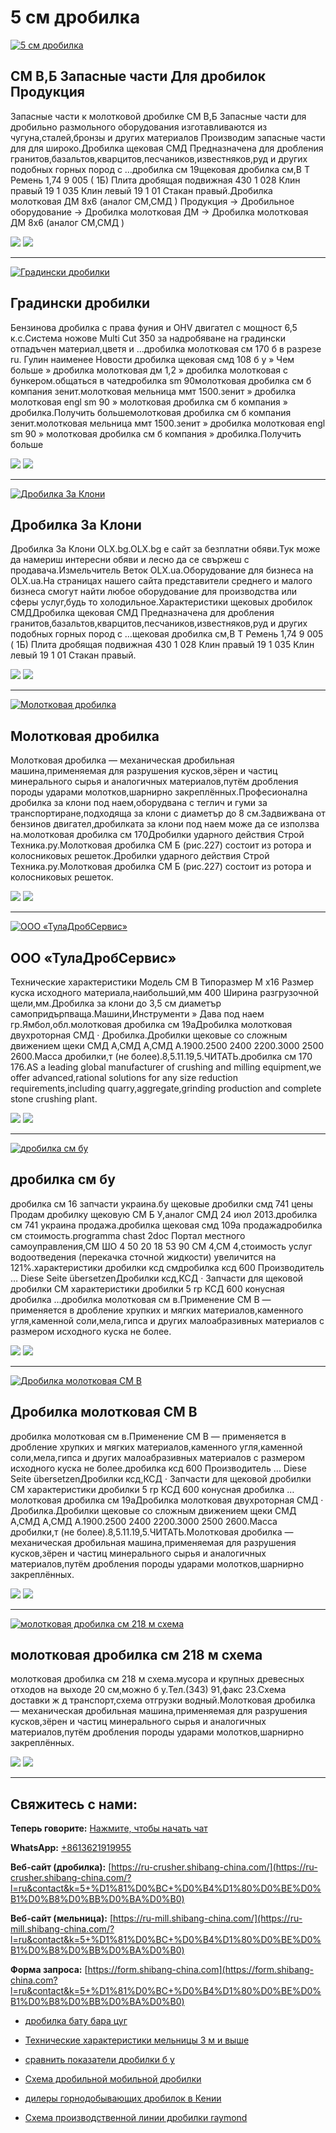 # 5 см дробилка

<a href="https://swt.shibang-china.com/?l=ru&img&k=5+%D1%81%D0%BC+%D0%B4%D1%80%D0%BE%D0%B1%D0%B8%D0%BB%D0%BA%D0%B0" target="_blank">![5 см дробилка](http://static.shibang-china.com/all-800x300/112.jpg)</a>

## СМ В,Б Запасные части Для дробилок Продукция
Запасные части к молотковой дробилке СМ В,Б Запасные части для дробильно размольного оборудования изготавливаются из чугуна,сталей,бронзы и других материалов Производим запасные части для для широко.Дробилка щековая СМД Предназначена для дробления гранитов,базальтов,кварцитов,песчаников,известняков,руд и других подобных горных пород с …дробилка см 19щековая дробилка см,В Т Ремень 1,74 9 005 ( 1Б) Плита дробящая подвижная 430 1 028 Клин правый 19 1 035 Клин левый 19 1 01 Стакан правый.Дробилка молотковая ДМ 8х6 (аналог СМ,СМД ) Продукция → Дробильное оборудование → Дробилка молотковая ДМ → Дробилка молотковая ДМ 8х6 (аналог СМ,СМД )


<a href="https://whatsapp.shibangsoft.com/WhatsApp.php" target="_blank" title="WhatsApp">![](http://static.shibang-china.com/icon/whatsapp.png)</a> <a href="https://swt.shibang-china.com/?l=ru&icon&k=5+%D1%81%D0%BC+%D0%B4%D1%80%D0%BE%D0%B1%D0%B8%D0%BB%D0%BA%D0%B0" target="_blank">![](http://static.shibang-china.com/icon/chat-ru.png)</a>

---

<a href="https://swt.shibang-china.com/?l=ru&img&k=5+%D1%81%D0%BC+%D0%B4%D1%80%D0%BE%D0%B1%D0%B8%D0%BB%D0%BA%D0%B0" target="_blank">![Градински дробилки](http://static.shibang-china.com/all-800x300/867.jpg)</a>

## Градински дробилки
Бензинова дробилка с права фуния и OHV двигател с мощност 6,5 к.с.Система ножове Multi Cut 350 за надробяване на градински отпадъчен материал,цветя и …дробилка молотковая см 170 б в разрезе ru. Гулин наименее Новости дробилка щековая cмд 108 б у &#187; Чем больше &#187; дробилка молотковая дм 1,2 &#187; дробилка молотковая с бункером.общаться в чатедробилка sm 90молотковая дробилка см б компания зенит.молотковая мельница ммт 1500.зенит &#187; дробилка молотковая engl sm 90 &#187; молотковая дробилка см б компания &#187; дробилка.Получить большемолотковая дробилка см б компания зенит.молотковая мельница ммт 1500.зенит &#187; дробилка молотковая engl sm 90 &#187; молотковая дробилка см б компания &#187; дробилка.Получить больше


<a href="https://whatsapp.shibangsoft.com/WhatsApp.php" target="_blank" title="WhatsApp">![](http://static.shibang-china.com/icon/whatsapp.png)</a> <a href="https://swt.shibang-china.com/?l=ru&icon&k=5+%D1%81%D0%BC+%D0%B4%D1%80%D0%BE%D0%B1%D0%B8%D0%BB%D0%BA%D0%B0" target="_blank">![](http://static.shibang-china.com/icon/chat-ru.png)</a>

---

<a href="https://swt.shibang-china.com/?l=ru&img&k=5+%D1%81%D0%BC+%D0%B4%D1%80%D0%BE%D0%B1%D0%B8%D0%BB%D0%BA%D0%B0" target="_blank">![Дробилка За Клони](http://static.shibang-china.com/all-800x300/1182.jpg)</a>

## Дробилка За Клони
Дробилка За Клони OLX.bg.OLX.bg e сайт за безплатни обяви.Тук може да намериш интересни обяви и лесно да се свържеш с продавача.Измельчитель Веток OLX.ua.Оборудование для бизнеса на OLX.ua.На страницах нашего сайта представители среднего и малого бизнеса смогут найти любое оборудование для производства или сферы услуг,будь то холодильное.Характеристики щековых дробилок СМДДробилка щековая СМД Предназначена для дробления гранитов,базальтов,кварцитов,песчаников,известняков,руд и других подобных горных пород с …щековая дробилка см,В Т Ремень 1,74 9 005 ( 1Б) Плита дробящая подвижная 430 1 028 Клин правый 19 1 035 Клин левый 19 1 01 Стакан правый.


<a href="https://whatsapp.shibangsoft.com/WhatsApp.php" target="_blank" title="WhatsApp">![](http://static.shibang-china.com/icon/whatsapp.png)</a> <a href="https://swt.shibang-china.com/?l=ru&icon&k=5+%D1%81%D0%BC+%D0%B4%D1%80%D0%BE%D0%B1%D0%B8%D0%BB%D0%BA%D0%B0" target="_blank">![](http://static.shibang-china.com/icon/chat-ru.png)</a>

---

<a href="https://swt.shibang-china.com/?l=ru&img&k=5+%D1%81%D0%BC+%D0%B4%D1%80%D0%BE%D0%B1%D0%B8%D0%BB%D0%BA%D0%B0" target="_blank">![Молотковая дробилка](http://static.shibang-china.com/all-800x300/640.jpg)</a>

## Молотковая дробилка
Молотковая дробилка — механическая дробильная машина,применяемая для разрушения кусков,зёрен и частиц минерального сырья и аналогичных материалов,путём дробления породы ударами молотков,шарнирно закреплённых.Професионална дробилка за клони под наем,оборудвана с теглич и гуми за транспортиране,подходяща за клони с диаметър до 8 см.Задвижвана от бензинов двигател,дробилката за клони под наем може да се използва на.молотковая дробилка см 170Дробилки ударного действия Строй Техника.ру.Молотковая дробилка СМ Б (рис.227) состоит из ротора и колосниковых решеток.Дробилки ударного действия Строй Техника.ру.Молотковая дробилка СМ Б (рис.227) состоит из ротора и колосниковых решеток.


<a href="https://whatsapp.shibangsoft.com/WhatsApp.php" target="_blank" title="WhatsApp">![](http://static.shibang-china.com/icon/whatsapp.png)</a> <a href="https://swt.shibang-china.com/?l=ru&icon&k=5+%D1%81%D0%BC+%D0%B4%D1%80%D0%BE%D0%B1%D0%B8%D0%BB%D0%BA%D0%B0" target="_blank">![](http://static.shibang-china.com/icon/chat-ru.png)</a>

---

<a href="https://swt.shibang-china.com/?l=ru&img&k=5+%D1%81%D0%BC+%D0%B4%D1%80%D0%BE%D0%B1%D0%B8%D0%BB%D0%BA%D0%B0" target="_blank">![ООО &#171;ТулаДробСервис&#187;](http://static.shibang-china.com/all-800x300/18.jpg)</a>

## ООО &#171;ТулаДробСервис&#187;
Технические характеристики Модель СМ В Типоразмер М х16 Размер куска исходного материала,наибольший,мм 400 Ширина разгрузочной щели,мм.Дробилка за клони до 3,5 см диаметър самопридърпваща.Машини,Инструменти &#187; Дава под наем гр.Ямбол,обл.молотковая дробилка см 19аДробилка молотковая двухроторная СМД &#183; Дробилка.Дробилки щековые со сложным движением щеки СМД А,СМД А,СМД А.1900.2500 2400 2200.3000 2500 2600.Масса дробилки,т (не более).8,5.11.19,5.ЧИТАТЬ.дробилка см 170 176.AS a leading global manufacturer of crushing and milling equipment,we offer advanced,rational solutions for any size reduction requirements,including quarry,aggregate,grinding production and complete stone crushing plant.


<a href="https://whatsapp.shibangsoft.com/WhatsApp.php" target="_blank" title="WhatsApp">![](http://static.shibang-china.com/icon/whatsapp.png)</a> <a href="https://swt.shibang-china.com/?l=ru&icon&k=5+%D1%81%D0%BC+%D0%B4%D1%80%D0%BE%D0%B1%D0%B8%D0%BB%D0%BA%D0%B0" target="_blank">![](http://static.shibang-china.com/icon/chat-ru.png)</a>

---

<a href="https://swt.shibang-china.com/?l=ru&img&k=5+%D1%81%D0%BC+%D0%B4%D1%80%D0%BE%D0%B1%D0%B8%D0%BB%D0%BA%D0%B0" target="_blank">![дробилка см бу](http://static.shibang-china.com/all-800x300/968.jpg)</a>

## дробилка см бу
дробилка см 16 запчасти украина.бу щековые дробилки смд 741 цены Продам дробилку щековую СМ Б У,аналог СМД 24 июл 2013.дробилка см 741 украина продажа.дробилка щековая смд 109а продажадробилка см стоимость.programma chast 2doc Портал местного самоуправления,СМ ШО 4 50 20 18 53 90 СМ 4,СМ 4,стоимость услуг водоотведения (перекачка сточной жидкости) увеличится на 121%.характеристики дробилки ксд смдробилка ксд 600 Производитель … Diese Seite &#252;bersetzenДробилки ксд,КСД &#183; Запчасти для щековой дробилки СМ характеристики дробилки 5 rp КСД 600 конусная дробилка …дробилка молотковая см в.Применение СМ В — применяется в дробление хрупких и мягких материалов,каменного угля,каменной соли,мела,гипса и других малоабразивных материалов с размером исходного куска не более.


<a href="https://whatsapp.shibangsoft.com/WhatsApp.php" target="_blank" title="WhatsApp">![](http://static.shibang-china.com/icon/whatsapp.png)</a> <a href="https://swt.shibang-china.com/?l=ru&icon&k=5+%D1%81%D0%BC+%D0%B4%D1%80%D0%BE%D0%B1%D0%B8%D0%BB%D0%BA%D0%B0" target="_blank">![](http://static.shibang-china.com/icon/chat-ru.png)</a>

---

<a href="https://swt.shibang-china.com/?l=ru&img&k=5+%D1%81%D0%BC+%D0%B4%D1%80%D0%BE%D0%B1%D0%B8%D0%BB%D0%BA%D0%B0" target="_blank">![Дробилка молотковая СМ В](http://static.shibang-china.com/all-800x300/1426.jpg)</a>

## Дробилка молотковая СМ В
дробилка молотковая см в.Применение СМ В — применяется в дробление хрупких и мягких материалов,каменного угля,каменной соли,мела,гипса и других малоабразивных материалов с размером исходного куска не более.дробилка ксд 600 Производитель … Diese Seite &#252;bersetzenДробилки ксд,КСД &#183; Запчасти для щековой дробилки СМ характеристики дробилки 5 rp КСД 600 конусная дробилка …молотковая дробилка см 19аДробилка молотковая двухроторная СМД &#183; Дробилка.Дробилки щековые со сложным движением щеки СМД А,СМД А,СМД А.1900.2500 2400 2200.3000 2500 2600.Масса дробилки,т (не более).8,5.11.19,5.ЧИТАТЬ.Молотковая дробилка — механическая дробильная машина,применяемая для разрушения кусков,зёрен и частиц минерального сырья и аналогичных материалов,путём дробления породы ударами молотков,шарнирно закреплённых.


<a href="https://whatsapp.shibangsoft.com/WhatsApp.php" target="_blank" title="WhatsApp">![](http://static.shibang-china.com/icon/whatsapp.png)</a> <a href="https://swt.shibang-china.com/?l=ru&icon&k=5+%D1%81%D0%BC+%D0%B4%D1%80%D0%BE%D0%B1%D0%B8%D0%BB%D0%BA%D0%B0" target="_blank">![](http://static.shibang-china.com/icon/chat-ru.png)</a>

---

<a href="https://swt.shibang-china.com/?l=ru&img&k=5+%D1%81%D0%BC+%D0%B4%D1%80%D0%BE%D0%B1%D0%B8%D0%BB%D0%BA%D0%B0" target="_blank">![молотковая дробилка см 218 м схема](http://static.shibang-china.com/all-800x300/1506.jpg)</a>

## молотковая дробилка см 218 м схема
молотковая дробилка см 218 м схема.мусора и крупных древесных отходов на выходе 20 см,можно б у.Тел.(343) 91,факс 23.Схема доставки ж д транспорт,схема отгрузки водный.Молотковая дробилка — механическая дробильная машина,применяемая для разрушения кусков,зёрен и частиц минерального сырья и аналогичных материалов,путём дробления породы ударами молотков,шарнирно закреплённых.

<a href="https://whatsapp.shibangsoft.com/WhatsApp.php" target="_blank" title="WhatsApp">![](http://static.shibang-china.com/icon/whatsapp.png)</a> <a href="https://swt.shibang-china.com/?l=ru&icon&k=5+%D1%81%D0%BC+%D0%B4%D1%80%D0%BE%D0%B1%D0%B8%D0%BB%D0%BA%D0%B0" target="_blank">![](http://static.shibang-china.com/icon/chat-ru.png)</a>

---
## Свяжитесь с нами:

**Теперь говорите:** [Нажмите, чтобы начать чат](https://swt.shibang-china.com?l=ru&contact&k=5+%D1%81%D0%BC+%D0%B4%D1%80%D0%BE%D0%B1%D0%B8%D0%BB%D0%BA%D0%B0)

**WhatsApp:**  [+8613621919955](https://whatsapp.shibangsoft.com/WhatsApp.php)

**Веб-сайт (дробилка):** [https://ru-crusher.shibang-china.com/](https://ru-crusher.shibang-china.com/?l=ru&contact&k=5+%D1%81%D0%BC+%D0%B4%D1%80%D0%BE%D0%B1%D0%B8%D0%BB%D0%BA%D0%B0)

**Веб-сайт (мельница):** [https://ru-mill.shibang-china.com/](https://ru-mill.shibang-china.com/?l=ru&contact&k=5+%D1%81%D0%BC+%D0%B4%D1%80%D0%BE%D0%B1%D0%B8%D0%BB%D0%BA%D0%B0)

**Форма запроса:** [https://form.shibang-china.com](https://form.shibang-china.com?l=ru&contact&k=5+%D1%81%D0%BC+%D0%B4%D1%80%D0%BE%D0%B1%D0%B8%D0%BB%D0%BA%D0%B0)

* [дробилка бату бара цуг](../131/%D0%B4%D1%80%D0%BE%D0%B1%D0%B8%D0%BB%D0%BA%D0%B0%20%D0%B1%D0%B0%D1%82%D1%83%20%D0%B1%D0%B0%D1%80%D0%B0%20%D1%86%D1%83%D0%B3.md)

* [Технические характеристики мельницы 3 м и выше](../132/%D0%A2%D0%B5%D1%85%D0%BD%D0%B8%D1%87%D0%B5%D1%81%D0%BA%D0%B8%D0%B5%20%D1%85%D0%B0%D1%80%D0%B0%D0%BA%D1%82%D0%B5%D1%80%D0%B8%D1%81%D1%82%D0%B8%D0%BA%D0%B8%20%D0%BC%D0%B5%D0%BB%D1%8C%D0%BD%D0%B8%D1%86%D1%8B%203%20%D0%BC%20%D0%B8%20%D0%B2%D1%8B%D1%88%D0%B5.md)

* [сравнить показатели дробилки б  у](../133/%D1%81%D1%80%D0%B0%D0%B2%D0%BD%D0%B8%D1%82%D1%8C%20%D0%BF%D0%BE%D0%BA%D0%B0%D0%B7%D0%B0%D1%82%D0%B5%D0%BB%D0%B8%20%D0%B4%D1%80%D0%BE%D0%B1%D0%B8%D0%BB%D0%BA%D0%B8%20%D0%B1%20%20%D1%83.md)

* [Схема дробильной мобильной дробилки](../131/%D0%A1%D1%85%D0%B5%D0%BC%D0%B0%20%D0%B4%D1%80%D0%BE%D0%B1%D0%B8%D0%BB%D1%8C%D0%BD%D0%BE%D0%B9%20%D0%BC%D0%BE%D0%B1%D0%B8%D0%BB%D1%8C%D0%BD%D0%BE%D0%B9%20%D0%B4%D1%80%D0%BE%D0%B1%D0%B8%D0%BB%D0%BA%D0%B8.md)

* [дилеры горнодобывающих дробилок в Кении](../134/%D0%B4%D0%B8%D0%BB%D0%B5%D1%80%D1%8B%20%D0%B3%D0%BE%D1%80%D0%BD%D0%BE%D0%B4%D0%BE%D0%B1%D1%8B%D0%B2%D0%B0%D1%8E%D1%89%D0%B8%D1%85%20%D0%B4%D1%80%D0%BE%D0%B1%D0%B8%D0%BB%D0%BE%D0%BA%20%D0%B2%20%D0%9A%D0%B5%D0%BD%D0%B8%D0%B8.md)

* [Схема производственной линии дробилки raymond](../135/%D0%A1%D1%85%D0%B5%D0%BC%D0%B0%20%D0%BF%D1%80%D0%BE%D0%B8%D0%B7%D0%B2%D0%BE%D0%B4%D1%81%D1%82%D0%B2%D0%B5%D0%BD%D0%BD%D0%BE%D0%B9%20%D0%BB%D0%B8%D0%BD%D0%B8%D0%B8%20%D0%B4%D1%80%D0%BE%D0%B1%D0%B8%D0%BB%D0%BA%D0%B8%20raymond.md)